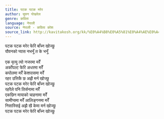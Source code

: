 ```yaml
---
title: पटक पटक मरेर
author: सुमन पोखरेल
genre: कविता
language: नेपाली
source: नेपाली - कविता कोश
source_link: http://kavitakosh.org/kk/%E0%A4%B8%E0%A5%81%E0%A4%AE%E0%A4%A8_%E0%A4%AA%E0%A5%8B%E0%A4%96%E0%A4%B0%E0%A5%87%E0%A4%B2
---
```


पटक पटक मरेर फेरि बाँच्न खोज्छु  
यौवनको प्यास नभनूँ त के भनूँ  
   
एक मृत्यु त्यो नजरमा मरेँ  
अर्कोपल्ट फेरि अधरमा मरेँ  
कपोलमा मरेँ केशपासमा मरेँ  
रहर उत्तिकै छ अझै मर्न खोज्छु  
पटक पटक मरेर फेरि बाँच्न खोज्छु  
रहरैले पनि तिर्सनामा मरेँ  
एकछिन मायाको चाहनामा मरेँ  
सामीप्यमा मरेँ आलिङ्गनमा मरेँ  
निसास्सिई अझै खै केमा मर्न खोज्छु  
पटक पटक मरेर फेरि बाँच्न खोज्छु
